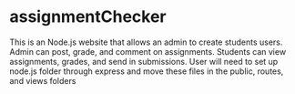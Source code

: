 # assignmentChecker
This is an Node.js website that allows an admin to create students users. Admin can post, grade, and comment on assignments. Students can view assignments, grades, and send in submissions. User will need to set up node.js folder through express and move these files in the public, routes, and views folders
